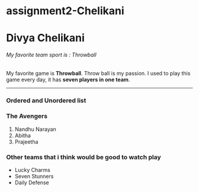 # assignment2-Chelikani
# Divya Chelikani
###### My favorite team sport is : Throwball
My favorite game is **Throwball**. Throw ball is my passion. I used to play this game every day, it has **seven players in one team**. 

---

### Ordered and Unordered list
### The Avengers
 1. Nandhu Narayan
 2. Abitha
 3. Prajeetha

 ### Other teams that i think would be good to watch play
 * Lucky Charms
 * Seven Stunners
 * Daily Defense


